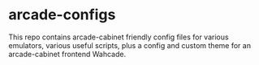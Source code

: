 arcade-configs
==============

This repo contains arcade-cabinet friendly config files for various emulators,
various useful scripts, plus a config and custom theme for an arcade-cabinet
frontend Wahcade.
